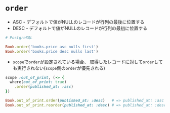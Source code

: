 # `order`
- ASC - デフォルトで値がNULLのレコードが行列の最後に位置する
- DESC - デフォルトで値がNULLのレコードが行列の最初に位置する

```ruby
# PostgreSQL

Book.order('books.price asc nulls first')
Book.order('books.price desc nulls last')
```

- `scope`で`order`が設定されている場合、
  取得したレコードに対して`order`しても実行されない(`scope`側の`order`が優先される)

```ruby
scope :out_of_print, (-> {
  where(out_of_print: true)
    .order(published_at: :asc)
})

Book.out_of_print.order(published_at: :desc)   # => published_at: :asc
Book.out_of_print.reorder(published_at: :desc) # => published_at: :desc
```

